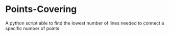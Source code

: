 # Points-Covering
A python script able to find the lowest number of lines needed to connect a specific number of points

